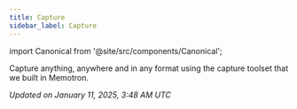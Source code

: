 ```yaml
---
title: Capture
sidebar_label: Capture
---
```

import Canonical from '@site/src/components/Canonical';

<Canonical path="/memotron/features/capture" />

Capture anything, anywhere and in any format using the capture toolset that we built in Memotron.

*Updated on January 11, 2025, 3:48 AM UTC*